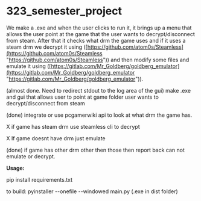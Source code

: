 # 323_semester_project

We make a .exe and when the user clicks to run it, it brings up a menu that allows the user point at the game that the user wants to decrypt/disconnect from steam. After that it checks what drm the game uses and if it uses a steam drm we decrypt it using ([https://github.com/atom0s/Steamless](https://github.com/atom0s/Steamless "https://github.com/atom0s/Steamless")) and then modify some files and emulate it using ([https://gitlab.com/Mr_Goldberg/goldberg_emulator](https://gitlab.com/Mr_Goldberg/goldberg_emulator "https://gitlab.com/Mr_Goldberg/goldberg_emulator")).

(almost done. Need to redirect stdout to the log area of the gui) make .exe and gui that allows user to point at game folder user wants to decrypt/disconnect from steam

(done) integrate or use pcgamerwiki api to look at what drm the game has.

X if game has steam drm use steamless cli to decrypt

X If game doesnt have drm just emulate

(done) if game has other drm other then those then report back can not emulate or decrypt.

**Usage:**

pip install requirements.txt

to build: pyinstaller --onefile --windowed main.py (.exe in dist folder)
